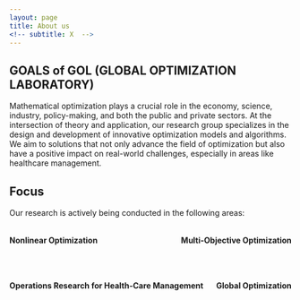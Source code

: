 ```yaml
---
layout: page
title: About us
<!-- subtitle: X  -->
---
```

## GOALS of GOL (GLOBAL OPTIMIZATION LABORATORY)

Mathematical optimization plays a crucial role in the economy, science, industry, policy-making, and both the public and private sectors.
At the intersection of theory and application, our research group specializes in the design and development of innovative optimization models and algorithms. 
We aim to solutions that not only advance the field of optimization but also have a positive impact on real-world challenges, especially in areas like healthcare management.
  
<!-- Keenly interested in technology transfer, we keep thigh bonds with industrial partners to ensure a continuous and fruitful knowledge exchange between academia and industry.--> 

## Focus
Our research is actively being conducted in the following areas:

<div class="row" style="margin-top: 2rem; row-gap: 2rem; display: flex; flex-wrap: wrap; justify-content: space-between;">
  
  <div class="col-lg-6 col-md-12" style="margin-bottom: 2rem;">
    <div style="text-align: center;">
      <span class="fa fa-area-chart" style="color: #B8860B; font-size: 2.5em; margin-bottom: 0.5rem;"></span>
      <div><strong>Nonlinear Optimization</strong></div>
    </div>
  </div>

  <div class="col-lg-6 col-md-12" style="margin-bottom: 2rem;">
    <div style="text-align: center;">
      <span class="fa fa-sliders" style="color: #B8860B; font-size: 2.5em; margin-bottom: 0.5rem;"></span>
      <div><strong>Multi-Objective Optimization</strong></div>
    </div>
  </div>

  <div class="col-lg-6 col-md-12" style="margin-bottom: 2rem;">
    <div style="text-align: center;">
      <span class="fa fa-heartbeat" style="color: #B8860B; font-size: 2.5em; margin-bottom: 0.5rem;"></span>
      <div><strong>Operations Research for Health-Care Management</strong></div>
    </div>
  </div>

  <div class="col-lg-6 col-md-12" style="margin-bottom: 2rem;">
    <div style="text-align: center;">
      <span class="fa fa-sitemap" style="color: #B8860B; font-size: 2.5em; margin-bottom: 0.5rem;"></span>
      <div><strong>Global Optimization</strong></div>
    </div>
  </div>

</div>
 

<!-- Our **research** is actively being conducted in the following areas:
<div class="row ">
  <div class="col-lg-6 col-md-12 col-xs-12 col-sm-12">
  <div style="text-align: center;"><span class="fa fa-clock-o icon_bg icon_square"></span><div> Nonlinear Optimization
  </div></div>
</div>
<div class="col-lg-6 col-md-12 col-xs-12 col-sm-12">
<div style="text-align: center;"><span class="fa fa fa-arrows-alt icon_square"></span><div> Multi-Objective Optimization </div></div>
</div>
<div class="col-lg-6 col-md-12 col-xs-12 col-sm-12">
  <div style="text-align: center;"><span class="fa fa-dashboard icon_bg icon_square"></span><div> Operations Research for Health-Care Management </div></div>
  </div>
  <div class="col-lg-6 col-md-12 col-xs-12 col-sm-12">
  <div style="text-align: center;"><span class="fa a fa-flask icon_square"></span><div>Mixed Integer Programming</div></div>
</div>
<br />
</div>
-->

<!--
 
## Some Application areas and Partners

**Application areas**
  - Medical domain
  - Cloud-based software
  - Software development consultancy  

**Academic partners**
  - [Software and Sustainability Group at Vrije Univeristiet Amsterdam, The Netherlands](https://s2group.cs.vu.nl/){:target="_blank"} 

**Non-academic partners**
  - [Wedge](https://www.wedge.srl/){:target="_blank"}
  - [Jaewa](https://www.jaewa.com/){:target="_blank"}
  - [Lascaux](https://www.lascaux.it/){:target="_blank"}
  - [Dr.Wolf](https://www.drwolf.it/){:target="_blank"}

  We believe that research should have practical value and be useful in the real world. For this reason, we work closely with our industrial partners to understand and address their actual needs, establishing a long lasting bi-directional communication. As outlook, we aim our research endeavors to contribute to the local and international agenda by providing innovative and scientifically sound solutions for a better future.

**Industry-academia conjunct laboratory**
 - [SWARM Lab](https://swarmlab.dinfo.unifi.it/home)
 -->
